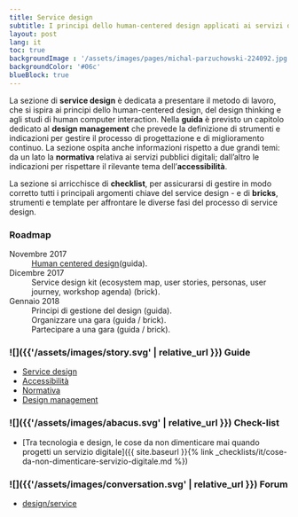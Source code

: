 ```yaml
---
title: Service design
subtitle: I principi dello human-centered design applicati ai servizi digitali della pubblica amministrazione
layout: post
lang: it
toc: true
backgroundImage : '/assets/images/pages/michal-parzuchowski-224092.jpg'
backgroundColor: '#06c'
blueBlock: true
---
```


La sezione di **service design** è dedicata a presentare il metodo di lavoro, che si ispira ai principi dello human-centered design, del design thinking e agli studi di human computer  interaction. Nella **guida** è previsto un capitolo dedicato al **design management** che prevede la definizione di strumenti e indicazioni per gestire il processo di progettazione e di miglioramento continuo. La sezione ospita anche informazioni rispetto a due grandi temi: da un lato la **normativa** relativa ai servizi pubblici digitali; dall’altro le indicazioni per rispettare il rilevante tema dell’**accessibilità**.

La sezione si arricchisce di **checklist**, per assicurarsi di gestire in modo corretto tutti i principali argomenti chiave del service design -  e di **bricks**, strumenti e template per affrontare le diverse fasi del processo di service design.

### Roadmap

<dl class="Roadmap">
<dt>Novembre 2017</dt>
<dd><a href="https://design-italia.readthedocs.io/it/stable/doc/service-design.html">Human centered design</a>(guida).</dd>
<dt>Dicembre 2017</dt>
<dd>Service design kit (ecosystem map, user stories, personas, user journey, workshop agenda) (brick).</dd>
<dt>Gennaio 2018</dt>
<dd>Principi di gestione del design (guida).</dd>
<dd>Organizzare una gara (guida / brick).</dd>
<dd>Partecipare a una gara  (guida / brick).</dd>

</dl>

### ![]({{'/assets/images/story.svg' | relative_url }}) Guide

- [Service design](https://design-italia.readthedocs.io/it/stable/doc/service-design.html)
- [Accessibilità](https://design-italia.readthedocs.io/it/stable/doc/service-design/accessibilita.html)
- [Normativa](https://design-italia.readthedocs.io/it/stable/doc/service-design/normativa.html)
- [Design management](https://design-italia.readthedocs.io/it/stable/doc/service-design/design-management.html)

### ![]({{'/assets/images/abacus.svg' | relative_url }}) Check-list

- [Tra tecnologia e design, le cose da non dimenticare mai quando progetti un servizio digitale]({{ site.baseurl }}{% link _checklists/it/cose-da-non-dimenticare-servizio-digitale.md %})

### ![]({{'/assets/images/conversation.svg' | relative_url }}) Forum

- [design/service](https://forum.italia.it/c/design/service)
